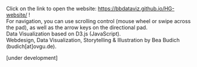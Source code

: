 Click on the link to open the website: https://bbdataviz.github.io/HG-website/ ! <br>
For navigation, you can use scrolling control (mouse wheel or swipe across the pad), as well as the arrow keys on the directional pad. <br>
Data Visualization based on D3.js (JavaScript). <br>
Webdesign, Data Visualization, Storytelling & Illustration by Bea Budich (budich[at]ovgu.de).

[under development]
